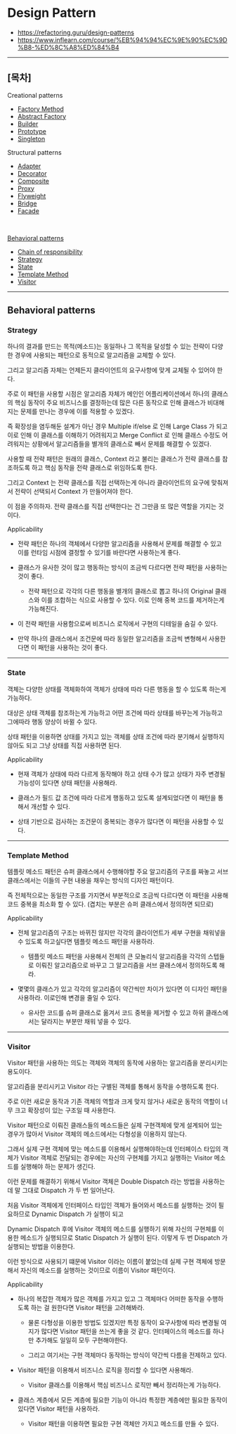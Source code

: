 # Design Pattern

- https://refactoring.guru/design-patterns
- https://www.inflearn.com/course/%EB%94%94%EC%9E%90%EC%9D%B8-%ED%8C%A8%ED%84%B4
 
***

## [목차]
Creational patterns

 - [Factory Method](references/creational_patterns/factory_method.md)
 - [Abstract Factory](references/creational_patterns/abstract_factory.md)
 - [Builder](references/creational_patterns/builder.md)  
 - [Prototype](references/creational_patterns/prototype.md)
 - [Singleton](references/creational_patterns/singleton.md)
    
Structural patterns 
   
 - [Adapter](references/structual_patterns/adapter.md)
 - [Decorator](references/structual_patterns/decorator.md)
 - [Composite](references/structual_patterns/composite.md)
 - [Proxy](references/structual_patterns/proxy.md)
 - [Flyweight](references/structual_patterns/flyweight.md)
 - [Bridge](references/structual_patterns/bridge.md)
 - [Facade](references/structual_patterns/facade.md)
 
  <br/>
  
[Behavioral patterns](#Behavioral-patterns)

- [Chain of responsibility](references/behavioral_patterns/chain_of_responsibility.md)
- [Strategy](#Strategy)
- [State](#State)
- [Template Method](#Template-Method)
- [Visitor](#Visitor)

***

## Behavioral patterns

### Strategy

하나의 결과를 만드는 목적(메소드)는 동일하나 그 목적을 달성할 수 있는 전략이 다양한 경우에 사용되는 패턴으로 동적으로 알고리즘을 교체할 수 있다.

그리고 알고리즘 자체는 언제든지 클라이언트의 요구사항에 맞게 교체될 수 있어야 한다. 

주로 이 패턴을 사용할 시점은 알고리즘 자체가 메인인 어플리케이션에서 하나의 클래스의 핵심 동작이 주요 비즈니스를 결정하는데 많은 다른 동작으로 인해 클래스가 비대해지는 문제를 만나는 경우에 이를 적용할 수 있겠다. 
 
즉 확장성을 염두해둔 설계가 아닌 경우 Multiple if/else 로 인해 Large Class 가 되고 이로 인해 이 클래스를 이해하기 어려워지고 Merge Conflict 로 인해 클래스 수정도 어려워지는 상황에서 알고리즘들을 별개의 클래스로 빼서 문제를 해결할 수 있겠다.  

사용할 때 전략 패턴은 원래의 클래스, Context 라고 불리는 클래스가 전략 클래스를 참조하도록 하고 핵심 동작을 전략 클래스로 위임하도록 한다. 

그리고 Context 는 전략 클래스를 직접 선택하는게 아니라 클라이언트의 요구에 맞춰져서 전략이 선택되서 Context 가 만들어져야 한다. 

이 점을 주의하자. 전략 클래스를 직접 선택한다는 건 그만큼 또 많은 역할을 가지는 것이다. 

Applicability 
  
- 전략 패턴은 하나의 객체에서 다양한 알고리즘을 사용해서 문제를 해결할 수 있고 이를 런타임 시점에 결정할 수 있기를 바란다면 사용하는게 좋다. 
  
- 클래스가 유사한 것이 많고 행동하는 방식이 조금씩 다르다면 전략 패턴을 사용하는 것이 좋다. 

  - 전략 패턴으로 각각의 다른 행동을 별개의 클래스로 뽑고 하나의 Original 클래스와 이를 조합하는 식으로 사용할 수 있다. 이로 인해 중복 코드를 제거하는게 가능해진다. 
  
- 이 전략 패턴을 사용함으로써 비즈니스 로직에서 구현의 디테일을 숨길 수 있다. 
  
- 만약 하나의 클래스에서 조건문에 따라 동일한 알고리즘을 조금씩 변형해서 사용한다면 이 패턴을 사용하는 것이 좋다. 

***

### State 

객체는 다양한 상태를 객체화하여 객체가 상태에 따라 다른 행동을 할 수 있도록 하는게 가능하다. 

대상은 상태 객체를 참조하는게 가능하고 어떤 조건에 따라 상태를 바꾸는게 가능하고 그에따라 행동 양상이 바뀔 수 있다. 

상태 패턴을 이용하면 상태를 가지고 있는 객체를 상태 조건에 따라 분기해서 실행하지 않아도 되고 그냥 상태를 직접 사용하면 된다. 


Applicability

- 현재 객체가 상태에 따라 다르게 동작해야 하고 상태 수가 많고 상태가 자주 변경될 가능성이 있다면 상태 패턴을 사용해라.

- 클래스가 필드 값 조건에 따라 다르게 행동하고 있도록 설계되었다면 이 패턴을 통해서 개선할 수 있다. 

- 상태 기반으로 검사하는 조건문이 중복되는 경우가 많다면 이 패턴을 사용할 수 있다. 


***

### Template Method

템플릿 메소드 패턴은 슈퍼 클래스에서 수행해야할 주요 알고리즘의 구조를 짜놓고 서브 클래스에서는 이들의 구현 내용을 채우는 방식의 디자인 패턴이다.

즉 전체적으로는 동일한 구조를 가지면서 부분적으로 조금씩 다르다면 이 패턴을 사용해 코드 중복을 최소화 할 수 있다. (겹치는 부분은 슈퍼 클래스에서 정의하면 되므로)

Applicability

- 전체 알고리즘의 구조는 바뀌진 않지만 각각의 클라이언트가 세부 구현을 채워넣을 수 있도록 하고싶다면 템플릿 메소드 패턴을 사용하라.

  - 템플릿 메소드 패턴을 사용해서 전체의 큰 모놀리식 알고리즘을 각각의 스텝들로 이뤄진 알고리즘으로 바꾸고 그 알고리즘을 서브 클래스에서 정의하도록 해라.
  
- 몇몇의 클래스가 있고 각각의 알고리즘이 약간씩만 차이가 있다면 이 디자인 패턴을 사용하라. 이로인해 변경을 줄일 수 있다. 

  -  유사한 코드를 슈퍼 클래스로 옮겨서 코드 중복을 제거할 수 있고 하위 클래스에서는 달라지는 부분만 채워 넣을 수 있다. 
  
***

### Visitor 

Visitor 패턴을 사용하는 의도는 객체와 객체의 동작에 사용하는 알고리즘을 분리시키는 용도이다. 

알고리즘을 분리시키고 Visitor 라는 구별된 객체를 통해서 동작을 수행하도록 한다.

주로 이런 새로운 동작과 기존 객체의 역할과 크게 맞지 않거나 새로운 동작의 역할이 너무 크고 확장성이 있는 구조일 때 사용한다. 

Visitor 패턴으로 이뤄진 클래스들의 메소드들은 실제 구현객체에 맞게 설계되어 있는 경우가 많아서 Visitor 객체의 메소드에서는 다형성을 이용하지 않는다. 

그래서 실제 구현 객체에 맞는 메소드를 이용해서 실행해야하는데 인터페이스 타입의 객체가 Visitor 객체로 전달되는 경우에는 자신의 구현체를 가지고 실행하는 Visitor 메소드를 실행해야 하는 문제가 생긴다. 

이런 문제를 해결하기 위해서 Visitor 객체은 Double Dispatch 라는 방법을 사용하는데 말 그대로 Dispatch 가 두 번 일어난다.

처음 Visitor 객체에게 인터페이스 타입인 객체가 들어와서 메소드를 실행하는 것이 필요하므로 Dynamic Dispatch 가 실행이 되고 

Dynamic Dispatch 후에 Visitor 객체의 메소드를 실행하기 위해 자신의 구현체를 이용한 메소드가 실행되므로 Static Dispatch 가 실행이 된다. 이렇게 두 번 Dispatch 가 실행되는 방법을 이용한다. 

이런 방식으로 사용되기 떄문에 Visitor 이라는 이름이 붙었는데 실제 구현 객체에 방문해서 자신의 메소드를 실행하는 것이므로 이름이 Visitor 패턴이다. 

Applicability

- 하나의 복잡한 객체가 많은 객체를 가지고 있고 그 객체마다 어떠한 동작을 수행하도록 하는 걸 원한다면 Visitor 패턴을 고려해봐라.

  - 물론 다형성을 이용한 방법도 있겠지만 특정 동작이 요구사항에 따라 변경될 여지가 많다면 Visitor 패턴을 쓰는게 좋을 것 같다. 인터페이스의 메소드를 하나만 추가해도 일일히 모두 구현해야한다. 
  
  - 그리고 여기서는 구현 객체마다 동작하는 방식이 약간씩 다름을 전제하고 있다. 
  
- Visitor 패턴을 이용해서 비즈니스 로직을 정리할 수 있다면 사용해라.

  - Visitor 클래스를 이용해서 핵심 비즈니스 로직만 빼서 정리하는게 가능하다. 
  
- 클래스 계층에서 모든 계층에 필요한 기능이 아니라 특정한 계층에만 필요한 동작이 있다면 Visitor 패턴을 사용하라. 

  - Visitor 패턴을 이용하면 필요한 구현 객체만 가지고 메소드를 만들 수 있다.



